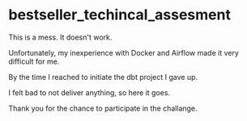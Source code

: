 # bestseller_techincal_assesment

This is a mess. It doesn't work.

Unfortunately, my inexperience with Docker and Airflow made it very difficult for me.

By the time I reached to initiate the dbt project I gave up.

I felt bad to not deliver anything, so here it goes.

Thank you for the chance to participate in the challange.
